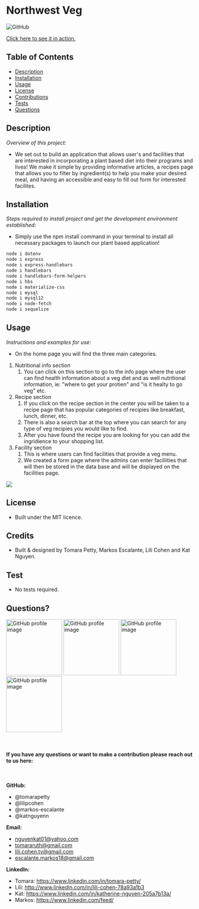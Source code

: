 # Northwest Veg
  
![GitHub](https://img.shields.io/badge/license-MIT-green)

<a href="https://northwest-veg.herokuapp.com/">Click here to see it in action.</a>

## Table of Contents
* [Description](#description)
* [Installation](#installation)
* [Usage](#usage)
* [License](#license)
* [Contributions](#contributions)
* [Tests](#tests)
* [Questions](#questions)

## Description 
*Overview of this project:* 
* We set out to build an application that allows user's and facilities that are interested in incorporating a plant based diet into their programs and lives! We make it simple by providing informative articles, a recipes page that allows you to filter by ingredient(s) to help you make your desired meal, and having an accessible and easy to fill out form for interested facilites.

## Installation
*Steps required to install project and get the development environment established:*
* Simply use the npm install command in your terminal to install all necessary packages to launch our plant based application!

```bash
node i dotenv
node i express
node i express-handlebars
node i handlebars
node i handlebars-form-helpers
node i hbs
node i materialize-css
node i mysql
node i mysql12
node i node-fetch
node i sequelize
```

## Usage
*Instructions and examples for use:* 
* On the home page you will find the three main categories. 
1. Nutritional info section 
    1. You can click on this section to go to the info page where the user can find health information about a veg diet and as well nutritional information, ie: "where to get your protien" and "is it healty to go veg" etc. 
2. Recipe section
    1. If you click on the recipe section in the center you will be taken to a recipe page that has popular categories of recipies like breakfast, lunch, dinner, etc. 
    2. There is also a search bar at the top where you can search for any type of veg recipies you would like to find. 
    3. After you have found the recipe you are looking for you can add the ingridience to your shopping list. 
3. Facility section
    1. This is where users can find facilities that provide a veg menu. 
    2. We created a form page where the admins can enter faciliities that will then be stored in the data base and will be displayed on the facilities page.  

<img src="./public/assets/img/nwveg.gif">

## License 
* Built under the MIT licence.

## Credits
* Built & designed by Tomara Petty, Markos Escalante, Lili Cohen and Kat Nguyen.

## Test
* No tests required. 

## Questions?
<p float="left">
<img src="https://avatars0.githubusercontent.com/u/65513543?s=460&u=20bf726727263d5c2cb42b357ae261aff2a38e6e&v=4" alt="GitHub profile image" width="150">
<img src="https://avatars.githubusercontent.com/u/69019881?s=460&u=6854268124a5fbb368c638a74662e170b27b5e15&v=4" alt="GitHub profile image" width="150">
<img src="https://avatars.githubusercontent.com/u/70539107?s=460&u=19c6e1600b5f4d010ab5ab4f3527e2dcf96a1b2f&v=4" alt="GitHub profile image" width="150">
<img src="https://avatars.githubusercontent.com/u/71291602?s=460&u=0a57edde8d1542a08429d187f505e985f42d434b&v=4" alt="GitHub profile image" width="150">
</p>
<br>

#### If you have any questions or want to make a contribution please reach out to us here:
<br>

**GitHub:** 
* @tomarapetty 
* @lilipcohen 
* @markos-escalante 
* @katnguyenn <br>

**Email:** 
* nguyenkat01@yahoo.com
* tomararuth@gmail.com 
* lili.cohen.tv@gmail.com 
* escalante.markos18@gmail.com <br>

**LinkedIn:** 
* Tomara: https://www.linkedin.com/in/tomara-petty/ 
* Lili: http://www.linkedin.com/in/lili-cohen-78a93a1b3 
* Kat: https://www.linkedin.com/in/katherine-nguyen-205a7b13a/ 
* Markos: https://www.linkedin.com/feed/

